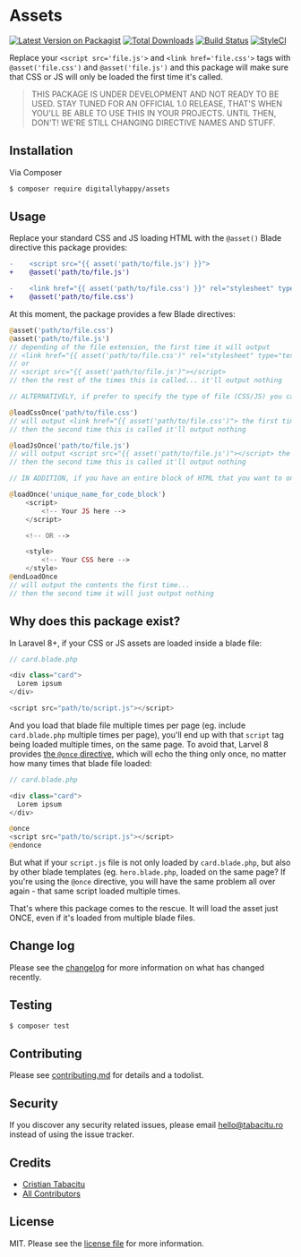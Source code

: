 # Assets

[![Latest Version on Packagist][ico-version]][link-packagist]
[![Total Downloads][ico-downloads]][link-downloads]
[![Build Status][ico-travis]][link-travis]
[![StyleCI][ico-styleci]][link-styleci]

Replace your `<script src='file.js'>` and `<link href='file.css'>` tags with `@asset('file.css')` and `@asset('file.js')` and this package will make sure that CSS or JS will only be loaded the first time it's called.

> THIS PACKAGE IS UNDER DEVELOPMENT AND NOT READY TO BE USED. STAY TUNED FOR AN OFFICIAL 1.0 RELEASE, THAT'S WHEN YOU'LL BE ABLE TO USE THIS IN YOUR PROJECTS. UNTIL THEN, DON'T! WE'RE STILL CHANGING DIRECTIVE NAMES AND STUFF.

## Installation

Via Composer

``` bash
$ composer require digitallyhappy/assets
```

## Usage

Replace your standard CSS and JS loading HTML with the `@asset()` Blade directive this package provides:

```diff
-    <script src="{{ asset('path/to/file.js') }}">
+    @asset('path/to/file.js')

-    <link href="{{ asset('path/to/file.css') }}" rel="stylesheet" type="text/css">
+    @asset('path/to/file.css')
```

At this moment, the package provides a few Blade directives:

```php
@asset('path/to/file.css')
@asset('path/to/file.js')
// depending of the file extension, the first time it will output
// <link href="{{ asset('path/to/file.css')" rel="stylesheet" type="text/css">
// or
// <script src="{{ asset('path/to/file.js')"></script>
// then the rest of the times this is called... it'll output nothing

// ALTERNATIVELY, if prefer to specify the type of file (CSS/JS) you can call:

@loadCssOnce('path/to/file.css')
// will output <link href="{{ asset('path/to/file.css')"> the first time
// then the second time this is called it'll output nothing

@loadJsOnce('path/to/file.js')
// will output <script src="{{ asset('path/to/file.js')"></script> the first time
// then the second time this is called it'll output nothing

// IN ADDITION, if you have an entire block of HTML that you want to only output once:

@loadOnce('unique_name_for_code_block')
    <script>
        <!-- Your JS here -->
    </script>

    <!-- OR -->

    <style>
        <!-- Your CSS here -->
    </style>
@endLoadOnce
// will output the contents the first time...
// then the second time it will just output nothing
```

## Why does this package exist?

In Laravel 8+, if your CSS or JS assets are loaded inside a blade file:

```php
// card.blade.php

<div class="card">
  Lorem ipsum
</div>

<script src="path/to/script.js"></script>
```

And you load that blade file multiple times per page (eg. include `card.blade.php` multiple times per page), you'll end up with that `script` tag being loaded multiple times, on the same page. To avoid that, Larvel 8 provides [the `@once` directive](https://laravel.com/docs/8.x/blade#the-once-directive), which will echo the thing only once, no matter how many times that blade file loaded:

```php
// card.blade.php

<div class="card">
  Lorem ipsum
</div>

@once
<script src="path/to/script.js"></script>
@endonce
```

But what if your `script.js` file is not only loaded by `card.blade.php`, but also by other blade templates (eg. `hero.blade.php`, loaded on the same page? If you're using the `@once` directive, you will have the same problem all over again - that same script loaded multiple times.

That's where this package comes to the rescue. It will load the asset just ONCE, even if it's loaded from multiple blade files.

## Change log

Please see the [changelog](changelog.md) for more information on what has changed recently.

## Testing

``` bash
$ composer test
```

## Contributing

Please see [contributing.md](contributing.md) for details and a todolist.

## Security

If you discover any security related issues, please email hello@tabacitu.ro instead of using the issue tracker.

## Credits

- [Cristian Tabacitu][link-author]
- [All Contributors][link-contributors]

## License

MIT. Please see the [license file](license.md) for more information.

[ico-version]: https://img.shields.io/packagist/v/digitallyhappy/assets.svg?style=flat-square
[ico-downloads]: https://img.shields.io/packagist/dt/digitallyhappy/assets.svg?style=flat-square
[ico-travis]: https://img.shields.io/travis/digitallyhappy/assets/master.svg?style=flat-square
[ico-styleci]: https://styleci.io/repos/421785142/shield

[link-packagist]: https://packagist.org/packages/digitallyhappy/assets
[link-downloads]: https://packagist.org/packages/digitallyhappy/assets
[link-travis]: https://travis-ci.org/digitallyhappy/assets
[link-styleci]: https://styleci.io/repos/421785142
[link-author]: https://github.com/digitallyhappy
[link-contributors]: ../../contributors
